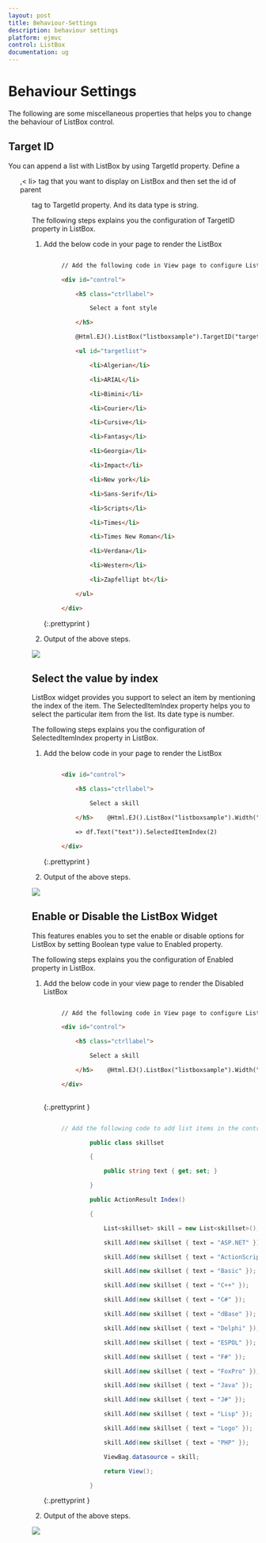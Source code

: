 ```yaml
---
layout: post
title: Behaviour-Settings
description: behaviour settings
platform: ejmvc
control: ListBox
documentation: ug
---
```


# Behaviour Settings

The following are some miscellaneous properties that helps you to change the behaviour of ListBox control.

## Target ID

You can append a list with ListBox by using TargetId property. Define a <ul>,< li> tag that you want to display on ListBox and then set the id of parent <ul> tag to TargetId property. And its data type is string. 

The following steps explains you the configuration of TargetID property in ListBox.

1. Add the below code in your page to render the ListBox 


   ~~~ html

		// Add the following code in View page to configure ListBox widget

		<div id="control">

			<h5 class="ctrllabel">

				Select a font style

			</h5>

			@Html.EJ().ListBox("listboxsample").TargetID("targetlist")

			<ul id="targetlist">

				<li>Algerian</li>

				<li>ARIAL</li>

				<li>Bimini</li>

				<li>Courier</li>

				<li>Cursive</li>

				<li>Fantasy</li>

				<li>Georgia</li>

				<li>Impact</li>

				<li>New york</li>

				<li>Sans-Serif</li>

				<li>Scripts</li>

				<li>Times</li>

				<li>Times New Roman</li>

				<li>Verdana</li>

				<li>Western</li>

				<li>Zapfellipt bt</li>

			</ul>

		</div>


   ~~~
   {:.prettyprint }




2. Output of the above steps.



![](Behaviour-Settings_images/Behaviour-Settings_img1.png)



## Select the value by index 

ListBox widget provides you support to select an item by mentioning the index of the item. The SelectedItemIndex property helps you to select the particular item from the list. Its date type is number. 

The following steps explains you the configuration of SelectedItemIndex property in ListBox.

1. Add the below code in your page to render the ListBox



   ~~~ html

		<div id="control">

			<h5 class="ctrllabel">

				Select a skill

			</h5>    @Html.EJ().ListBox("listboxsample").Width("240").Datasource((IEnumerable<ug_listbox.controllers.skillset>)ViewBag.datasource).ListBoxFields(df

			=> df.Text("text")).SelectedItemIndex(2)

		</div>


   ~~~
   {:.prettyprint }


2.  Output of the above steps.


![](Behaviour-Settings_images/Behaviour-Settings_img2.png)



## Enable or Disable the ListBox Widget

This features enables you to set the enable or disable options for ListBox by setting Boolean type value to Enabled property. 

The following steps explains you the configuration of Enabled property in ListBox.

1. Add the below code in your view page to render the Disabled ListBox



   ~~~ html

		// Add the following code in View page to configure ListBox widget

		<div id="control">

			<h5 class="ctrllabel">

				Select a skill

			</h5>    @Html.EJ().ListBox("listboxsample").Width("240").Datasource((IEnumerable<ug_listbox.controllers.skillset>)ViewBag.datasource).ListBoxFields(df => df.Text("text")).Enabled(false)

		</div>
		
   ~~~
   {:.prettyprint }

   ~~~ cs

		// Add the following code to add list items in the controller page

				public class skillset

				{

					public string text { get; set; }

				}

				public ActionResult Index()

				{

					List<skillset> skill = new List<skillset>();

					skill.Add(new skillset { text = "ASP.NET" });

					skill.Add(new skillset { text = "ActionScript" });

					skill.Add(new skillset { text = "Basic" });

					skill.Add(new skillset { text = "C++" });

					skill.Add(new skillset { text = "C#" });

					skill.Add(new skillset { text = "dBase" });

					skill.Add(new skillset { text = "Delphi" });

					skill.Add(new skillset { text = "ESPOL" });

					skill.Add(new skillset { text = "F#" });

					skill.Add(new skillset { text = "FoxPro" });

					skill.Add(new skillset { text = "Java" });

					skill.Add(new skillset { text = "J#" });

					skill.Add(new skillset { text = "Lisp" });

					skill.Add(new skillset { text = "Logo" });

					skill.Add(new skillset { text = "PHP" });

					ViewBag.datasource = skill;

					return View();

				}

   ~~~
   {:.prettyprint }



2. Output of the above steps.


![](Behaviour-Settings_images/Behaviour-Settings_img3.png)



